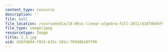 ```yaml
---
content_type: resource
description: ''
file: null
file_location: /coursemedia/18-06sc-linear-algebra-fall-2011/d187d604f915b33c101c76548610ff90_2_3.jpg
file_type: image/jpeg
resourcetype: Image
title: 2_3.jpg
uid: d187d604-f915-b33c-101c-76548610ff90
---
```

